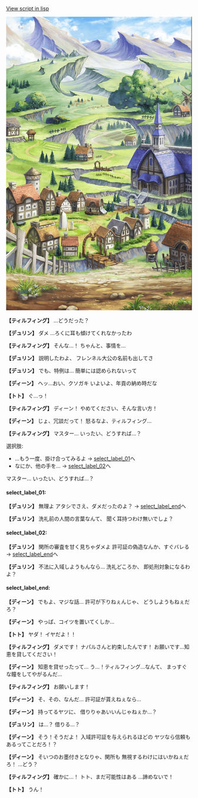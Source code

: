 [View script in lisp](../scripts/1411003.txt)

![004_outland.png](../images/backgrounds/004_outland.png)

**【ティルフィング】**
…どうだった？

**【デュリン】**
ダメ
…ろくに耳も傾けてくれなかったわ

**【ティルフィング】**
そんな…！
ちゃんと、事情を…

**【デュリン】**
説明したわよ、
フレンネル大公の名前も出してさ

**【デュリン】**
でも、特例は…
簡単には認められないって

**【ディーン】**
ヘッ…おい、クソガキ
いよいよ、年貢の納め時だな

**【トト】**
ぐ…っ！

**【ティルフィング】**
ディーン！
やめてください、そんな言い方！

**【ディーン】**
じょ、冗談だって！
怒るなよ、ティルフィング…

**【ティルフィング】**
マスター…
いったい、どうすれば…？

選択肢:
- …もう一度、掛け合ってみるよ → [select_label_01](#select_label_01)へ
- なにか、他の手を… → [select_label_02](#select_label_02)へ

マスター…
いったい、どうすれば…？

#### select_label_01:

**【デュリン】**
無理よ
アタシでさえ、ダメだったのよ？
 → [select_label_end](#select_label_end)へ

**【デュリン】**
洗礼前の人間の言葉なんて、
聞く耳持つわけ無いでしょ？

#### select_label_02:

**【デュリン】**
関所の審査を甘く見ちゃダメよ
許可証の偽造なんか、すぐバレる
 → [select_label_end](#select_label_end)へ

**【デュリン】**
不法に入域しようもんなら…
洗礼どころか、
即処刑対象になるわよ？

#### select_label_end:

**【ディーン】**
でもよ、マジな話…
許可が下りねぇんじゃ、
どうしようもねぇだろ？

**【ディーン】**
やっぱ、コイツを置いてくしか…

**【トト】**
ヤダ！
イヤだよ！！

**【ティルフィング】**
ダメです！
ナパルさんと約束したんです！
お願いです…知恵を貸してください！

**【ディーン】**
知恵を貸せったって…
う…！ティルフィング…なんて、
まっすぐな瞳をしてやがるんだ…

**【ティルフィング】**
お願いします！

**【ディーン】**
そ、その、なんだ…
許可証が貰えねぇなら…

**【ディーン】**
持ってるヤツに、
借りりゃあいいんじゃねぇか…？

**【デュリン】**
は…？
借りる…？

**【ディーン】**
そう！そうだよ！
入域許可証を与えられるほどの
ヤツなら信頼もあるってことだろ！？

**【ディーン】**
そいつのお墨付きとなりゃ、関所も
無視するわけにはいかねぇだろ！
…どう？

**【ティルフィング】**
確かに…！
トト、まだ可能性はある
…諦めないで！

**【トト】**
うん！